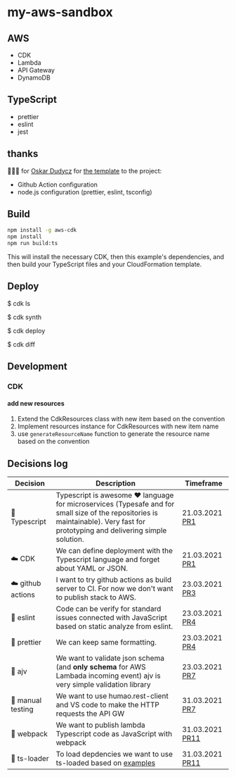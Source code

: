 # my-aws-sandbox

## AWS

-   CDK
-   Lambda
-   API Gateway
-   DynamoDB

## TypeScript

-   prettier
-   eslint
-   jest

## thanks

🍺🍺🍺 for [Oskar Dudycz](https://github.com/oskardudycz) for [the template](https://github.com/oskardudycz/EventSourcing.NodeJS) to the project:

-   Github Action configuration
-   node.js configuration (prettier, eslint, tsconfig)

## Build

```bash
npm install -g aws-cdk
npm install
npm run build:ts
```

This will install the necessary CDK, then this example's dependencies, and then build your TypeScript files and your CloudFormation template.

## Deploy

$ cdk ls
<list all stacks in this program>

$ cdk synth
<generates and outputs cloudformation template>

$ cdk deploy
<deploys stack to your account>

$ cdk diff
<shows diff against deployed stack>

## Development

### CDK

#### add new resources

1. Extend the CdkResources class with new item based on the convention
1. Implement resources instance for CdkResources with new item name
1. use `generateResourceName` function to generate the resource name based on the convention

## Decisions log

| Decision               | Description                                                                                                                                                                           | Timeframe                                                         |
| ---------------------- | ------------------------------------------------------------------------------------------------------------------------------------------------------------------------------------- | ----------------------------------------------------------------- |
| :hammer: Typescript    | Typescript is awesome :heart: language for microservices (Typesafe and for small size of the repositories is maintainable). Very fast for prototyping and delivering simple solution. | 21.03.2021 [PR1](https://github.com/mjendza/aws-sandbox/pull/1)   |
| :cloud: CDK            | We can define deployment with the Typescript language and forget about YAML or JSON.                                                                                                  | 21.03.2021 [PR1](https://github.com/mjendza/aws-sandbox/pull/1)   |
| :cloud: github actions | I want to try github actions as build server to CI. For now we don't want to publish stack to AWS.                                                                                    | 23.03.2021 [PR3](https://github.com/mjendza/aws-sandbox/pull/3)   |
| :gift: eslint          | Code can be verify for standard issues connected with JavaScript based on static analyze from eslint.                                                                                 | 23.03.2021 [PR4](https://github.com/mjendza/aws-sandbox/pull/4)   |
| :gift: prettier        | We can keep same formatting.                                                                                                                                                          | 23.03.2021 [PR4](https://github.com/mjendza/aws-sandbox/pull/4)   |
| :hammer: ajv           | We want to validate json schema (and **only schema** for AWS Lambada incoming event) ajv is very simple validation library                                                            | 23.03.2021 [PR7](https://github.com/mjendza/aws-sandbox/pull/7)   |
| :man: manual testing   | We want to use humao.rest-client and VS code to make the HTTP requests the API GW                                                                                                     | 31.03.2021 [PR7](https://github.com/mjendza/aws-sandbox/pull/7)   |
| :gift: webpack         | We want to publish lambda Typescript code as JavaScript with webpack                                                                                                                  | 31.03.2021 [PR11](https://github.com/mjendza/aws-sandbox/pull/11) |
| :gift: ts-loader       | To load depdencies we want to use ts-loaded based on [examples](https://github.com/TypeStrong/ts-loader/tree/main/examples)                                                           | 31.03.2021 [PR11](https://github.com/mjendza/aws-sandbox/pull/11) |

